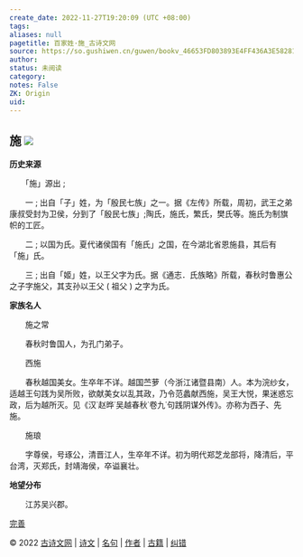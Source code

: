 ```yaml
---
create_date: 2022-11-27T19:20:09 (UTC +08:00)
tags: 
aliases: null
pagetitle: 百家姓·施_古诗文网
source: https://so.gushiwen.cn/guwen/bookv_46653FD803893E4FF436A3E582816B43.aspx
author: 
status: 未阅读
category: 
notes: False
ZK: Origin
uid: 
---
```


## **施** ![](https://song.gushiwen.cn/siteimg/speak-er.png)

**历史来源**

　　「施」源出 ;

　　一 ; 出自「子」姓，为「殷民七族」之一。据《左传》所载，周初，武王之弟康叔受封为卫侯，分到了「殷民七族」;陶氏，施氏，繁氏，樊氏等。施氏为制旗帜的工匠。

　　二 ; 以国为氏。夏代诸侯国有「施氏」之国，在今湖北省恩施县，其后有「施」氏。

　　三 ; 出自「姬」姓，以王父字为氏。据《通志．氏族略》所载，春秋时鲁惠公之子字施父，其支孙以王父 ( 祖父 ) 之字为氏。

**家族名人**

　　施之常

　　春秋时鲁国人，为孔门弟子。

　　西施

　　春秋越国美女。生卒年不详。越国苎萝（今浙江诸暨县南）人。本为浣纱女，适越王句践为吴所败，欲献美女以乱其政，乃令范蠡献西施，吴王大悦，果迷惑忘政，后为越所灭。见《汉˙赵晔˙吴越春秋˙卷九˙句践阴谋外传》。亦称为西子、先施。

　　施琅

　　字尊侯，号琢公，清晋江人，生卒年不详。初为明代郑芝龙部将，降清后，平台湾，灭郑氏，封靖海侯，卒谥襄壮。

**地望分布**

　　江苏吴兴郡。

[完善](https://so.gushiwen.cn/jiucuo.aspx?u=%e7%ab%a0%e8%8a%822329%e3%80%8a%e7%99%be%e5%ae%b6%e5%a7%93%c2%b7%e6%96%bd%e3%80%8b)

© 2022 [古诗文网](https://www.gushiwen.cn/) | [诗文](https://so.gushiwen.cn/shiwens/) | [名句](https://so.gushiwen.cn/mingjus/) | [作者](https://so.gushiwen.cn/authors/) | [古籍](https://so.gushiwen.cn/guwen/) | [纠错](https://so.gushiwen.cn/jiucuo.aspx?u=)
